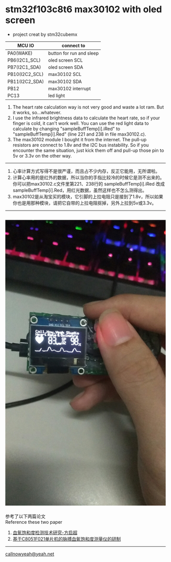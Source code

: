 # stm32f103c8t6 max30102 with oled screen

- project creat by stm32cubemx

MCU IO | connect to
---|---
PA0(WAKE) | button for run and sleep
PB6(I2C1_SCL) | oled screen SCL
PB7(I2C1_SDA) | oled screen SDA
PB10(I2C2_SCL) | max30102 SCL
PB11(I2C2_SDA) | max30102 SDA
PB12 | max30102 interrupt
PC13 | led light

1. The heart rate calculation way is not very good and waste a lot ram. But it works, so...whatever.
2. I use the infrared brightness data to calculate the heart rate, so if your finger is cold, it can't work well. You can use the red light data to calculate by changing "sampleBuffTemp[i].iRed" to "sampleBuffTemp[i].Red" (line 221 and 238 in file max30102.c).
3. The max30102 module I bought it from the internet. The pull-up resistors are connect to 1.8v and the I2C bus instability. So if you encounter the same situation, just kick them off and pull-up those pin to 5v or 3.3v on the other way.

---

1. 心率计算方式写得不是很严谨，而且占不少内存，反正它能用，无所谓啦。
2. 计算心率用的是红外的数据，所以当你的手指比较冷的时候它是测不出来的。你可以把max30102.c文件里第221、238行的 sampleBuffTemp[i].iRed 改成 sampleBuffTemp[i].Red，用红光数据，虽然这样也不怎么测得出。
3. max30102是从淘宝买的模块，它引脚的上拉电阻只是接到了1.8v，所以如果你也是用那种模块，请把它自带的上拉电阻抠掉，另外上拉到5v或3.3v。

---
![avatar](1.jpg)
---

参考了以下两篇论文  
Reference these two paper

1. [血氧饱和度检测技术研究-方启超](http://kns.cnki.net/KCMS/detail/detail.aspx?dbcode=CMFD&dbname=CMFD201302&filename=1013166432.nh&uid=WEEvREcwSlJHSldRa1FhdkJkVWI2cEg1MXdhY3ZWejRHVGZ0NDFhZ3RyRT0=$9A4hF_YAuvQ5obgVAqNKPCYcEjKensW4ggI8Fm4gTkoUKaID8j8gFw!!&v=MDkwMTFQclpFYlBJUjhlWDFMdXhZUzdEaDFUM3FUcldNMUZyQ1VSTEtmWmVacUZDdmxXcnpJVkYyNkhiSytHTlg=) 
2. [基于C8051F021单片机的脉搏血氧饱和度测量仪的研制](http://kns.cnki.net/KCMS/detail/detail.aspx?dbcode=CMFD&dbname=CMFD2010&filename=2009213547.nh&uid=WEEvREcwSlJHSldRa1FhdkJkVWI2cEg1MXdhY3ZWejRHVGZ0NDFhZ3RyRT0=$9A4hF_YAuvQ5obgVAqNKPCYcEjKensW4ggI8Fm4gTkoUKaID8j8gFw!!&v=MTgxNzdick9WMTI3RjdHNUhkVElxSkViUElSOGVYMUx1eFlTN0RoMVQzcVRyV00xRnJDVVJMS2ZaZVpxRkN2bFY=)

---

callnowyeah@yeah.net

